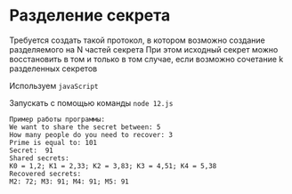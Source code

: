 # Разделение секрета

Требуется создать такой протокол, в котором возможно создание разделяемого на N частей секрета
При этом исходный секрет можно восстановить в том и только в том случае, если возможно сочетание
k разделенных секретов

Используем `javaScript`

Запускать с помощью команды `node 12.js`

```
Пример работы программы:
We want to share the secret between: 5
How many people do you need to recover: 3
Prime is equal to: 101
Secret:  91
Shared secrets:
K0 = 1,2; K1 = 2,33; K2 = 3,83; K3 = 4,51; K4 = 5,38
Recovered secrets:
M2: 72; M3: 91; M4: 91; M5: 91
```
